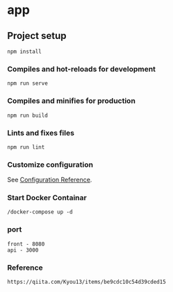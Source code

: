 # app

## Project setup
```
npm install
```

### Compiles and hot-reloads for development
```
npm run serve
```

### Compiles and minifies for production
```
npm run build
```

### Lints and fixes files
```
npm run lint
```

### Customize configuration
See [Configuration Reference](https://cli.vuejs.org/config/).

### Start Docker Containar
```
/docker-compose up -d
```

### port
```
front - 8080
api - 3000
```

### Reference
```
https://qiita.com/Kyou13/items/be9cdc10c54d39cded15
```